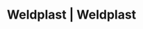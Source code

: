 ---
Link: "file:/Users/vinayakpatel/Downloads/www.weldplast.cz/eshop_products_compare/add/eshop-products-variant239"
product_name: "null"
product_id: "null"
title: "Weldplast | Weldplast"
product_desc: ""
product_specs: ""
product_downloads: ""
href: ""
accessories: ""
similar_products: ""
---